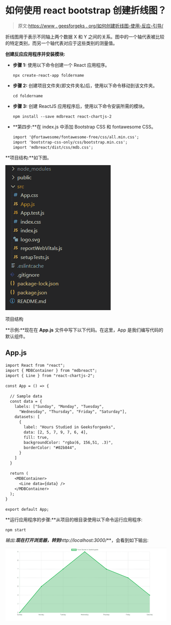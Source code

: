 # 如何使用 react bootstrap 创建折线图？

> 原文:[https://www . geesforgeks . org/如何创建折线图-使用-反应-引导/](https://www.geeksforgeeks.org/how-to-create-line-chart-using-react-bootstrap/)

折线图用于表示不同轴上两个数据 X 和 Y 之间的关系。图中的一个轴代表被比较的特定类别，而另一个轴代表对应于这些类别的测量值。

**创建反应应用程序并安装模块:**

*   **步骤 1:** 使用以下命令创建一个 React 应用程序。

    ```
    npx create-react-app foldername
    ```

*   **步骤 2:** 创建项目文件夹(即文件夹名)后，使用以下命令移动到该文件夹。

    ```
    cd foldername
    ```

*   **步骤 3:** 创建 ReactJS 应用程序后，使用以下命令安装所需的模块。

    ```
    npm install --save mdbreact react-chartjs-2
    ```

*   **第四步:**在 index.js 中添加 Bootstrap CSS 和 fontawesome CSS。

    ```
    import '@fortawesome/fontawesome-free/css/all.min.css';  
    import 'bootstrap-css-only/css/bootstrap.min.css';  
    import 'mdbreact/dist/css/mdb.css';
    ```

**项目结构:**如下图。

![](img/f04ae0d8b722a9fff0bd9bd138b29c23.png)

项目结构

**示例:**现在在 **App.js** 文件中写下以下代码。在这里，App 是我们编写代码的默认组件。

## App.js

```
import React from "react";
import { MDBContainer } from "mdbreact";
import { Line } from "react-chartjs-2";

const App = () => {

  // Sample data
  const data = {
    labels: ["Sunday", "Monday", "Tuesday",
      "Wednesday", "Thursday", "Friday", "Saturday"],
    datasets: [
      {
        label: "Hours Studied in Geeksforgeeks",
        data: [2, 5, 7, 9, 7, 6, 4],
        fill: true,
        backgroundColor: "rgba(6, 156,51, .3)",
        borderColor: "#02b844",
      }
    ]
  }

  return (
    <MDBContainer>
      <Line data={data} />
    </MDBContainer>
  );
}

export default App;
```

**运行应用程序的步骤:**从项目的根目录使用以下命令运行应用程序:

```
npm start
```

**输出:**现在打开浏览器，转到***http://localhost:3000/***，会看到如下输出:

![](img/38b6e7a353b3c94c1885862c5e70e4bb.png)